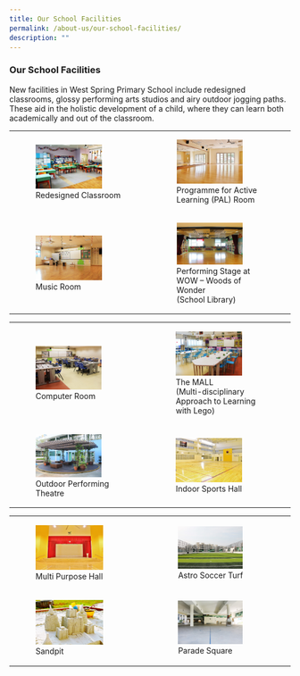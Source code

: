 ```yaml
---
title: Our School Facilities
permalink: /about-us/our-school-facilities/
description: ""
---
```

### Our School Facilities

New facilities in West Spring Primary School include redesigned classrooms, glossy performing arts studios and airy outdoor jogging paths. These aid in the holistic development of a child, where they can learn both academically and out of the classroom.

|  |  |
|---|---|
| <figure><img src="/images/sf1.png" style="width:75%"><figcaption> Redesigned Classroom</figcaption></figure> | <figure><img src="/images/sf2.png" style="width:75%"><figcaption> Programme for Active Learning (PAL) Room</figcaption></figure> |
| <figure><img src="/images/sf3.png" style="width:75%"><figcaption>Music Room</figcaption></figure> | <figure><img src="/images/sf4.png" style="width:75%"><figcaption> Performing Stage at WOW – Woods of Wonder<Br>(School Library)</figcaption></figure> |

|  |  |
|---|---|
| <figure><img src="/images/sf5.png" style="width:75%"><figcaption> Computer Room</figcaption></figure> | <figure><img src="/images/sf6.png" style="width:75%"><figcaption>The MALL<br>(Multi-disciplinary Approach to Learning with Lego)</figcaption></figure> |
| <figure><img src="/images/sf7.png" style="width:75%"><figcaption>Outdoor Performing Theatre</figcaption></figure> | <figure><img src="/images/sf8.png" style="width:75%"><figcaption> Indoor Sports Hall</figcaption></figure> |

|  |  |
|---|---|
| <figure><img src="/images/sf9.png" style="width:75%"><figcaption> Multi Purpose Hall</figcaption></figure> | <figure><img src="/images/sf10.png" style="width:75%"><figcaption>Astro Soccer Turf</figcaption></figure> |
| <figure><img src="/images/sf11.png" style="width:75%"><figcaption>Sandpit</figcaption></figure> | <figure><img src="/images/sf12.png" style="width:75%"><figcaption>Parade Square</figcaption></figure> |